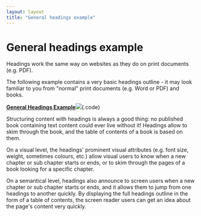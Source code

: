 ```yaml
---
layout: layout
title: "General headings example"
---
```


# General headings example

Headings work the same way on websites as they do on print documents (e.g. PDF).

The following example contains a very basic headings outline - it may look familiar to you from "normal" print documents (e.g. Word or PDF) and books.

[**General Headings Example**![](https://s3-us-west-2.amazonaws.com/i.cdpn.io/1279260.dReLYe.small.a0df9024-a117-434c-b5c3-b6433143c1da.png)](https://codepen.io/accessibility-developer-guide/pen/dReLYe){.code}

Structuring content with headings is always a good thing: no published book containing text content could ever live without it! Headings allow to skim through the book, and the table of contents of a book is based on them.

On a visual level, the headings' prominent visual attributes (e.g. font size, weight, sometimes colours, etc.) allow visual users to know when a new chapter or sub chapter starts or ends, or to skim through the pages of a book looking for a specific chapter.

On a semantical level, headings also announce to screen users when a new chapter or sub chapter starts or ends, and it allows them to jump from one headings to another quickly. By displaying the full headings outline in the form of a table of contents, the screen reader users can get an idea about the page's content very quickly.